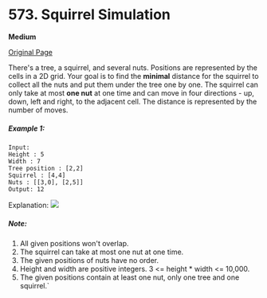# 573. Squirrel Simulation

**Medium**

[Original Page](https://leetcode.com/problems/squirrel-simulation/)

There's a tree, a squirrel, and several nuts. Positions are represented by the cells in a 2D grid. Your goal is to find the __minimal__ distance for the squirrel to collect all the nuts and put them under the tree one by one. The squirrel can only take at most __one nut__ at one time and can move in four directions - up, down, left and right, to the adjacent cell. The distance is represented by the number of moves.

##### Example 1:
```
Input: 
Height : 5
Width : 7
Tree position : [2,2]
Squirrel : [4,4]
Nuts : [[3,0], [2,5]]
Output: 12
```
Explanation:
![](https://assets.leetcode.com/uploads/2018/10/22/squirrel_simulation.png)

##### Note:
1. All given positions won't overlap.
2. The squirrel can take at most one nut at one time.
3. The given positions of nuts have no order.
4. Height and width are positive integers. 3 <= height * width <= 10,000.
5. The given positions contain at least one nut, only one tree and one squirrel.`
